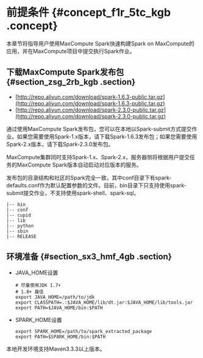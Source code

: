 # 前提条件 {#concept_f1r_5tc_kgb .concept}

本章节将指导用户使用MaxCompute Spark快速构建Spark on MaxCompute的应用，并在MaxCompute项目中提交执行Spark作业。

## 下载MaxCompute Spark发布包 {#section_zsg_2rb_kgb .section}

-   [http://repo.aliyun.com/download/spark-1.6.3-public.tar.gz](http://repo.aliyun.com/download/spark-1.6.3-public.tar.gz)
-   [http://repo.aliyun.com/download/spark-2.3.0-public.tar.gz](http://repo.aliyun.com/download/spark-2.3.0-public.tar.gz)

通过使用MaxCompute Spark发布包，您可以在本地以Spark-submit方式提交作业。如果您需要使用Spark-1.x版本，请下载Spark-1.6.3发布包；如果您需要使用Spark-2.x版本，请下载Spark-2.3.0发布包。

MaxCompute集群同时支持Spark-1.x、Spark-2.x，服务器侧将根据用户提交任务的MaxCompute Spark版本自动启动对应版本的服务。

发布包的目录结构和社区的Spark完全一致，其中conf目录下有spark-defaults.conf作为默认配置参数的文件。目前，bin目录下只支持使用spark-submit提交作业，不支持使用spark-shell、spark-sql。

```
|-- bin
|-- conf
|-- cupid
|-- lib
|-- python
|-- sbin
|-- RELEASE			
```

## 环境准备 {#section_sx3_hmf_4gb .section}

-   JAVA\_HOME设置

    ```language-java
    # 尽量使用JDK 1.7+
    # 1.8+ 最佳
    export JAVA_HOME=/path/to/jdk
    export CLASSPATH=.:$JAVA_HOME/lib/dt.jar:$JAVA_HOME/lib/tools.jar
    export PATH=$JAVA_HOME/bin:$PATH
    ```

-   SPARK\_HOME设置

    ```language-java
    export SPARK_HOME=/path/to/spark_extracted_package
    export PATH=$SPARK_HOME/bin:$PATH
    ```


本地开发环境支持Maven3.3.3以上版本。

